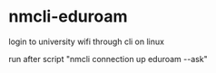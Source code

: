 # nmcli-eduroam
login to university wifi through cli on linux

run after script
"nmcli connection up eduroam --ask"
